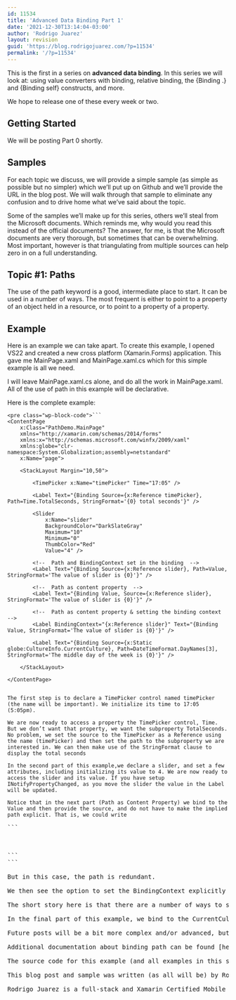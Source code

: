 ```yaml
---
id: 11534
title: 'Advanced Data Binding Part 1'
date: '2021-12-30T13:14:04-03:00'
author: 'Rodrigo Juarez'
layout: revision
guid: 'https://blog.rodrigojuarez.com/?p=11534'
permalink: '/?p=11534'
---
```


This is the first in a series on **advanced data binding**. In this series we will look at: using value converters with binding, relative binding, the {Binding .} and {Binding self} constructs, and more.

We hope to release one of these every week or two.

##  Getting Started

We will be posting Part 0 shortly.

## Samples 

For each topic we discuss, we will provide a simple sample (as simple as possible but no simpler) which we’ll put up on Github and we’ll provide the URL in the blog post. We will walk through that sample to eliminate any confusion and to drive home what we’ve said about the topic.

Some of the samples we’ll make up for this series, others we’ll steal from the Microsoft documents. Which reminds me, why would you read this instead of the official documents? The answer, for me, is that the Microsoft documents are very thorough, but sometimes that can be overwhelming. Most important, however is that triangulating from multiple sources can help zero in on a full understanding.

## Topic #1: Paths

The use of the path keyword is a good, intermediate place to start. It can be used in a number of ways. The most frequent is either to point to a property of an object held in a resource, or to point to a property of a property.

## Example

Here is an example we can take apart. To create this example, I opened VS22 and created a new cross platform (Xamarin.Forms) application. This gave me MainPage.xaml and MainPage.xaml.cs which for this simple example is all we need.

I will leave MainPage.xaml.cs alone, and do all the work in MainPage.xaml. All of the use of path in this example will be declarative.

Here is the complete example:

```
<pre class="wp-block-code">```
<ContentPage
	x:Class="PathDemo.MainPage"
	xmlns="http://xamarin.com/schemas/2014/forms"
	xmlns:x="http://schemas.microsoft.com/winfx/2009/xaml"
	xmlns:globe="clr-namespace:System.Globalization;assembly=netstandard"
	x:Name="page">

	<StackLayout Margin="10,50">

		<TimePicker x:Name="timePicker" Time="17:05" />

		<Label Text="{Binding Source={x:Reference timePicker}, Path=Time.TotalSeconds, StringFormat='{0} total seconds'}" />

		<Slider
			x:Name="slider"
			BackgroundColor="DarkSlateGray"
			Maximum="10"
			Minimum="0"
			ThumbColor="Red"
			Value="4" />

		<!--  Path and BindingContext set in the binding  -->
		<Label Text="{Binding Source={x:Reference slider}, Path=Value, StringFormat='The value of slider is {0}'}" />

		<!--  Path as content property  -->
		<Label Text="{Binding Value, Source={x:Reference slider}, StringFormat='The value of slider is {0}'}" />

		<!--  Path as content property & setting the binding context  -->
		<Label BindingContext="{x:Reference slider}" Text="{Binding Value, StringFormat='The value of slider is {0}'}" />

		<Label Text="{Binding Source={x:Static globe:CultureInfo.CurrentCulture}, Path=DateTimeFormat.DayNames[3], StringFormat='The middle day of the week is {0}'}" />

	</StackLayout>

</ContentPage>

```
```

The first step is to declare a TimePicker control named timePicker (the name will be important). We initialize its time to 17:05 (5:05pm).

We are now ready to access a property the TimePicker control, Time. But we don’t want that property, we want the subproperty TotalSeconds. No problem, we set the source to the TimePicker as a Reference using the name (timePicker) and then set the path to the subproperty we are interested in. We can then make use of the StringFormat clause to display the total seconds

In the second part of this example,we declare a slider, and set a few attributes, including initializing its value to 4. We are now ready to access the slider and its value. If you have setup INotifyPropertyChanged, as you move the slider the value in the Label will be updated.

Notice that in the next part (Path as Content Property) we bind to the Value and then provide the source, and do not have to make the implied path explicit. That is, we could write

```
<pre class="wp-block-code">```
<!--  Path as content property  -->
<Label Text="{Binding Path=Value, Source={x:Reference slider}, StringFormat='The value of slider is {0}'}" />

```
```

But in this case, the path is redundant.

We then see the option to set the BindingContext explicitly to the slider, and then we can continue to bind to the value .

The short story here is that there are a number of ways to set the (implicit or explicit) binding context (see Post 0)

In the final part of this example, we bind to the CurrentCulture which allows u to use an indexed path. Study this one a bit, it is not intuitive that you can do this.

Future posts will be a bit more complex and/or advanced, but we wanted to start out easy.

Additional documentation about binding path can be found [here](https://docs.microsoft.com/en-us/xamarin/xamarin-forms/app-fundamentals/data-binding/binding-path).

The source code for this example (and all examples in this series) can be found [here](https://github.com/XamEsp/XFDataBinding).

This blog post and sample was written (as all will be) by Rodrigo Juarez and Jesse Liberty. Watch for a Spanish translation soon.

Rodrigo Juarez is a full-stack and Xamarin Certified Mobile Professional developer. His mission is to solve complex problems for his clients focusing on the results, applying the most adequate technology available and best practices to ensure a cost-effective and high-quality solution. He has 20+ years of experience in a wide variety of projects in the development of applications for web, desktop and mobile using Microsoft technologies in areas such as management, services, insurance, pharmacy and banks. He can be reached at [**Rodrigo Juarez**](http://www.rodrigojuarez.com/)